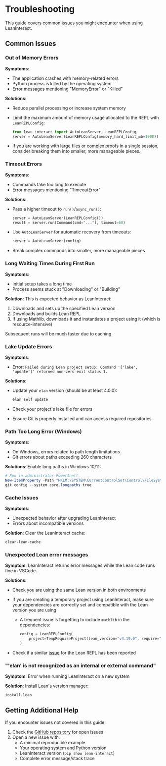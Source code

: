 # Troubleshooting

This guide covers common issues you might encounter when using LeanInteract.

## Common Issues

### Out of Memory Errors

**Symptoms**:

- The application crashes with memory-related errors
- Python process is killed by the operating system
- Error messages mentioning "MemoryError" or "Killed"

**Solutions**:

- Reduce parallel processing or increase system memory
- Limit the maximum amount of memory usage allocated to the REPL with `LeanREPLConfig`:

  ```python
  from lean_interact import AutoLeanServer, LeanREPLConfig
  server = AutoLeanServer(LeanREPLConfig(memory_hard_limit_mb=1000)) # Limit to 1GB
  ```

- If you are working with large files or complex proofs in a single session, consider breaking them into smaller, more manageable pieces.

### Timeout Errors

**Symptoms**:

- Commands take too long to execute
- Error messages mentioning "TimeoutError"

**Solutions**:

- Pass a higher timeout to `run()`/`async_run()`:

  ```python
  server = AutoLeanServer(LeanREPLConfig())
  result = server.run(Command(cmd="..."), timeout=60)
  ```

- Use `AutoLeanServer` for automatic recovery from timeouts:

  ```python
  server = AutoLeanServer(config)
  ```

- Break complex commands into smaller, more manageable pieces

### Long Waiting Times During First Run

**Symptoms**:

- Initial setup takes a long time
- Process seems stuck at "Downloading" or "Building"

**Solution**:
This is expected behavior as LeanInteract:

1. Downloads and sets up the specified Lean version
2. Downloads and builds Lean REPL
3. If using Mathlib, downloads it and instantiates a project using it (which is resource-intensive)

Subsequent runs will be much faster due to caching.

### Lake Update Errors

**Symptoms**:

- Error: `Failed during Lean project setup: Command '['lake', 'update']' returned non-zero exit status 1.`

**Solutions**:

- Update your `elan` version (should be at least 4.0.0):

  ```bash
  elan self update
  ```

- Check your project's lake file for errors
- Ensure Git is properly installed and can access required repositories

### Path Too Long Error (Windows)

**Symptoms**:

- On Windows, errors related to path length limitations
- Git errors about paths exceeding 260 characters

**Solutions**:
Enable long paths in Windows 10/11:

```powershell
# Run in administrator PowerShell
New-ItemProperty -Path "HKLM:\SYSTEM\CurrentControlSet\Control\FileSystem" -Name LongPathsEnabled -Value 1 -PropertyType DWord -Force
git config --system core.longpaths true
```

### Cache Issues

**Symptoms**:

- Unexpected behavior after upgrading LeanInteract
- Errors about incompatible versions

**Solution**:
Clear the LeanInteract cache:

```bash
clear-lean-cache
```

### Unexpected Lean error messages

**Symptom**:
LeanInteract returns error messages while the Lean code runs fine in VSCode.

**Solutions**:

- Check you are using the same Lean version in both environments
- If you are creating a temporary project using LeanInteract, make sure your dependencies are correctly set and compatible with the Lean version you are using
  - A frequent issue is forgetting to include `mathlib` in the dependencies:

    ```python
    config = LeanREPLConfig(
        project=TempRequireProject(lean_version="v4.19.0", require="mathlib")
    )
    ```

- Check if a similar [issue](https://github.com/leanprover-community/repl/issues) for the Lean REPL has been reported

### "'elan' is not recognized as an internal or external command"

**Symptom**:
Error when running LeanInteract on a new system

**Solution**:
Install Lean's version manager:

```bash
install-lean
```

## Getting Additional Help

If you encounter issues not covered in this guide:

1. Check the [GitHub repository](https://github.com/augustepoiroux/LeanInteract) for open issues
2. Open a new issue with:
    - A minimal reproducible example
    - Your operating system and Python version
    - LeanInteract version (`pip show lean-interact`)
    - Complete error message/stack trace
